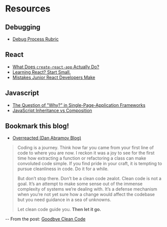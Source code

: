 # Resources

## Debugging

* [Debug Process Rubric](https://docs.google.com/document/d/1Hb3IZVcnrZQ6FXNgiqUBbqrEkRv-k1O_TFffqj3KoVs/edit?usp=sharing)

## React

* [What Does `create-react-app` Actually Do?](https://levelup.gitconnected.com/what-does-create-react-app-actually-do-73c899443d61)
* [Learning React? Start Small.](https://daveceddia.com/learning-react-start-small/)
* [Mistakes Junior React Developers Make](https://medium.com/frontend-digest/mistakes-junior-react-developers-make-c546b1af187d)

## Javascript

* [The Question of "Why?" in Single-Page-Application Frameworks](https://blog.logrocket.com/the-question-of-why-in-single-page-application-frameworks-91383446d0f5/)
* [JavaScript Inheritance vs Composition](https://ui.dev/javascript-inheritance-vs-composition/)

## Bookmark this blog!

* [Overreacted (Dan Abramov Blog)](https://overreacted.io/)

> Coding is a journey. Think how far you came from your first line of code to where you are now. I reckon it was a joy to see for the first time how extracting a function or refactoring a class can make convoluted code simple. If you find pride in your craft, it is tempting to pursue cleanliness in code. Do it for a while.
>
> But don’t stop there. Don’t be a clean code zealot. Clean code is not a goal. It’s an attempt to make some sense out of the immense complexity of systems we’re dealing with. It’s a defense mechanism when you’re not yet sure how a change would affect the codebase but you need guidance in a sea of unknowns.
>
> Let clean code guide you. __Then let it go.__

-- From the post: [Goodbye Clean Code](https://overreacted.io/goodbye-clean-code/)